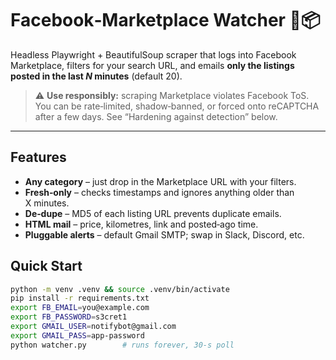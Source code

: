# Facebook‑Marketplace Watcher 🚗📦

Headless Playwright + BeautifulSoup scraper that logs into Facebook Marketplace, filters for
your search URL, and emails **only the listings posted in the last _N_ minutes** (default 20).

> ⚠️ **Use responsibly:** scraping Marketplace violates Facebook ToS.  
> You can be rate‑limited, shadow‑banned, or forced onto reCAPTCHA after a few days.
> See “Hardening against detection” below.

---

## Features
* **Any category** – just drop in the Marketplace URL with your filters.
* **Fresh‑only** – checks timestamps and ignores anything older than X minutes.
* **De‑dupe** – MD5 of each listing URL prevents duplicate emails.
* **HTML mail** – price, kilometres, link and posted‑ago time.
* **Pluggable alerts** – default Gmail SMTP; swap in Slack, Discord, etc.

## Quick Start

```bash
python -m venv .venv && source .venv/bin/activate
pip install -r requirements.txt
export FB_EMAIL=you@example.com
export FB_PASSWORD=s3cret1
export GMAIL_USER=notifybot@gmail.com
export GMAIL_PASS=app‑password
python watcher.py        # runs forever, 30‑s poll
